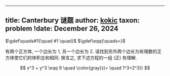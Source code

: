 
---
title: Canterbury 谜题
author: [kokic](/kokic.md)
taxon: problem
!date: December 26, 2024
---

$\gdef\quads#1{\quad #1 \quad}$
$\gdef\eqq{\quads=}$

有两个正方体, 一个边长为 $1$, 另一个边长为 $2$. 请找到另外两个边长为有理数的正方体使它们的体积总和相同. 换言之, 求下述方程的一组 (正) 有理解. 

$$ x^3 + y^3 \eqq 9 \quad \color{gray}{(= \quad 1^3+2^3)} $$
